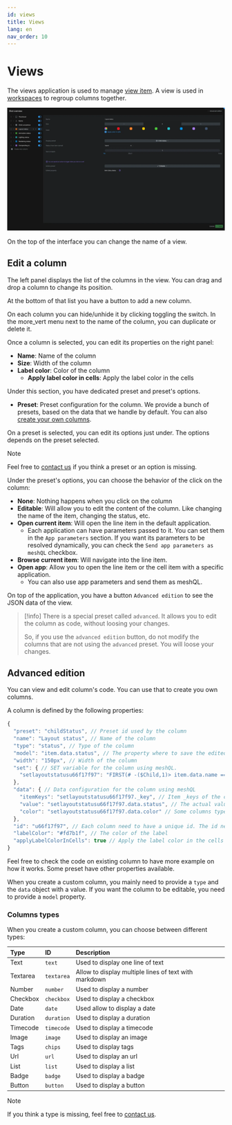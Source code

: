 ```yaml
---
id: views
title: Views
lang: en
nav_order: 10
---
```


# Views

The views application is used to manage [view item](../items/view.md). A view is used in [workspaces](./workspaces.md) to regroup columns together.

![Views](../../_medias/screenshots/views.webp)

On the top of the interface you can change the name of a view.

## Edit a column

The left panel displays the list of the columns in the view. You can drag and drop a column to change its position.

At the bottom of that list you have a button to add a new column.

On each column you can hide/unhide it by clicking toggling the switch. In the <span class="aq-icon">more_vert</span> menu next to the name of the column, you can duplicate or delete it.

Once a column is selected, you can edit its properties on the right panel:

- **Name**: Name of the column
- **Size**: Width of the column
- **Label color**: Color of the column
  - **Apply label color in cells**: Apply the label color in the cells

Under this section, you have dedicated preset and preset's options.

- **Preset**: Preset configuration for the column. We provide a bunch of presets, based on the data that we handle by default. You can also [create your own columns](../../examples/create/column.md).

On a preset is selected, you can edit its options just under. The options depends on the preset selected.

> [!note]
> Feel free to [contact us](../../contact.md) if you think a preset or an option is missing.

Under the preset's options, you can choose the behavior of the click on the column:

- **None**: Nothing happens when you click on the column
- **Editable**: Will allow you to edit the content of the column. Like changing the name of the item, changing the status, etc.
- **Open current item**: Will open the line item in the default application.
  - Each application can have parameters passed to it. You can set them in the `App parameters` section. If you want its parameters to be resolved dynamically, you can check the `Send app parameters as meshQL` checkbox.
- **Browse current item**: Will navigate into the line item.
- **Open app**: Allow you to open the line item or the cell item with a specific application.
  - You can also use app parameters and send them as meshQL.

On top of the application, you have a button `Advanced edition` to see the JSON data of the view.

> [!info]
> There is a special preset called `advanced`. It allows you to edit the column as code, without loosing your changes.
>
> So, if you use the `advanced edition` button, do not modify the columns that are not using the `advanced` preset. You will loose your changes.

## Advanced edition

You can view and edit column's code. You can use that to create you own columns.

A column is defined by the following properties:

```javascript
{
  "preset": "childStatus", // Preset id used by the column
  "name": "Layout status", // Name of the column
  "type": "status", // Type of the column
  "model": "item.data.status", // The property where to save the edited value. Used only if the column is editable
  "width": "150px", // Width of the column
  "set": { // SET variable for the column using meshQL.
    "setlayoutstatusu66f17f97": "FIRST(# -($Child,1)> item.data.name == 'layout' VIEW item)"
  },
  "data": { // Data configuration for the column using meshQL
    "itemKeys": "setlayoutstatusu66f17f97._key", // Item _keys of the content of the cell. It's used to know on which entity the model need to be saved.
    "value": "setlayoutstatusu66f17f97.data.status", // The actual value displayed in the cell
    "color": "setlayoutstatusu66f17f97.data.color" // Some columns type can have a color
  },
  "id": "u66f17f97", // Each column need to have a unique id. The id need in the current view. By default Aquarium take care of it by checking if no other columns have the same id.
  "labelColor": "#fd7b1f", // The color of the label
  "applyLabelColorInCells": true // Apply the label color in the cells
}
```

Feel free to check the code on existing column to have more example on how it works. Some preset have other properties available.

When you create a custom column, you mainly need to provide a `type` and the `data` object with a value. If you want the column to be editable, you need to provide a `model` property.

### Columns types

When you create a custom column, you can choose between different types:

| Type | ID | Description |
| :--- | :---- | :----------- |
| Text | `text` | Used to display one line of text |
| Textarea | `textarea` | Allow to display multiple lines of text with markdown |
| Number | `number` | Used to display a number |
| Checkbox | `checkbox` | Used to display a checkbox |
| Date | `date` | Used allow to display a date |
| Duration | `duration` | Used to display a duration |
| Timecode | `timecode` | Used to display a timecode |
| Image | `image` | Used to display an image |
| Tags | `chips` | Used to display tags |
| Url | `url` | Used to display an url |
| List | `list` | Used to display a list |
| Badge | `badge` | Used to display a badge |
| Button | `button` | Used to display a button |

> [!note]
> If you think a type is missing, feel free to [contact us](../../contact.md).
